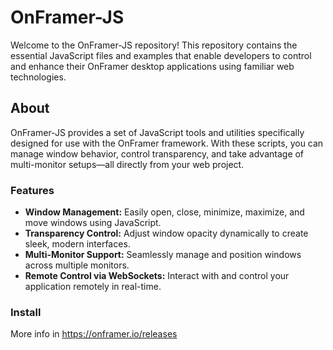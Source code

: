 # OnFramer-JS

Welcome to the OnFramer-JS repository! This repository contains the essential JavaScript files and examples that enable developers to control and enhance their OnFramer desktop applications using familiar web technologies.

## About
OnFramer-JS provides a set of JavaScript tools and utilities specifically designed for use with the OnFramer framework. With these scripts, you can manage window behavior, control transparency, and take advantage of multi-monitor setups—all directly from your web project.

### Features
- **Window Management:** Easily open, close, minimize, maximize, and move windows using JavaScript.
- **Transparency Control:** Adjust window opacity dynamically to create sleek, modern interfaces.
- **Multi-Monitor Support:** Seamlessly manage and position windows across multiple monitors.
- **Remote Control via WebSockets:** Interact with and control your application remotely in real-time.

### Install

More info in https://onframer.io/releases 